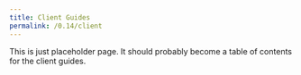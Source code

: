 ```yaml
---
title: Client Guides
permalink: /0.14/client
---
```


This is just placeholder page. It should probably become a table of
contents for the client guides.

